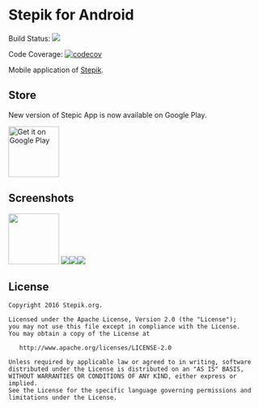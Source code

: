 # Stepik for Android
Build Status: <a href="https://tc.stepik.org/viewType.html?buildTypeId=Stepic_StepicMobile_Android_GooglePlay&guest=1"><img src="https://tc.stepik.org/app/rest/builds/buildType:(id:Stepic_StepicMobile_Android_GooglePlay)/statusIcon"/></a>

Code Coverage: [![codecov](https://codecov.io/gh/StepicOrg/stepik-android/branch/master/graph/badge.svg)](https://codecov.io/gh/StepicOrg/stepik-android)


Mobile application of [Stepik][1].

## Store
New version of Stepic App is now available on Google Play.

<a href='https://play.google.com/store/apps/details?id=org.stepic.droid&utm_source=global_co&utm_medium=prtnr&utm_content=Mar2515&utm_campaign=PartBadge&pcampaignid=MKT-Other-global-all-co-prtnr-py-PartBadge-Mar2515-1'><img alt='Get it on Google Play' height=100 src='https://play.google.com/intl/en_us/badges/images/generic/en_badge_web_generic.png'/></a>


## Screenshots
<img src="https://raw.githubusercontent.com/StepicOrg/stepik-android/master/screenshots/4-eng.png" style="width:100px;height:100px">
<img src="https://raw.githubusercontent.com/StepicOrg/stepik-android/master/screenshots/1-eng.png"><img src="https://raw.githubusercontent.com/StepicOrg/stepik-android/master/screenshots/2-eng.png"><img src="https://raw.githubusercontent.com/StepicOrg/stepik-android/master/screenshots/3-eng.png">

## License

    Copyright 2016 Stepik.org.

    Licensed under the Apache License, Version 2.0 (the "License");
    you may not use this file except in compliance with the License.
    You may obtain a copy of the License at

       http://www.apache.org/licenses/LICENSE-2.0

    Unless required by applicable law or agreed to in writing, software
    distributed under the License is distributed on an "AS IS" BASIS,
    WITHOUT WARRANTIES OR CONDITIONS OF ANY KIND, either express or implied.
    See the License for the specific language governing permissions and
    limitations under the License.


 [1]: htts://stepik.org
 [2]: https://play.google.com/store/apps/details?id=org.stepic.droid
